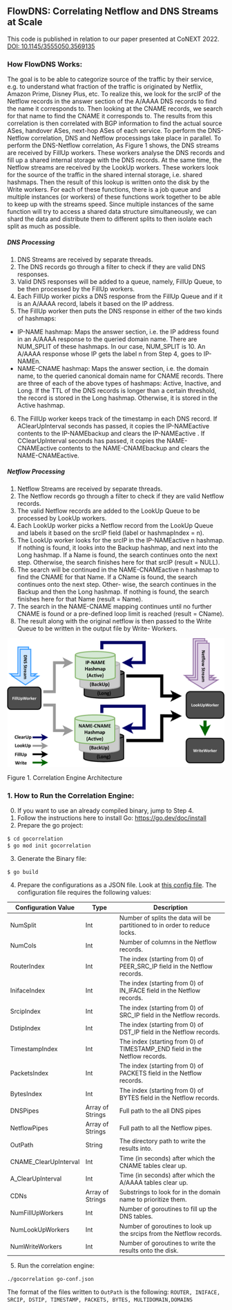## FlowDNS: Correlating Netflow and DNS Streams at Scale
This code is published in relation to our paper presented at CoNEXT 2022. [DOI: 10.1145/3555050.3569135](https://doi.org/10.1145/3555050.3569135)

### How FlowDNS Works:

The goal is to be able to categorize source of the traffic by their service, e.g. to understand what fraction of the traffic is originated by Netflix, Amazon Prime, Disney Plus, etc.
To realize this, we look for the srcIP of the Netflow records in the answer section of the A/AAAA DNS records to find the name it corresponds to.
Then looking at the CNAME records, we search for that name to find the CNAME it corresponds to. 
The results from this correlation is then correlated with BGP information to find the actual source ASes, handover ASes, next-hop ASes of each service. 
To perform the DNS-Netflow correlation, DNS and Netflow processings take place in parallel. 
To perform the DNS-Netflow correlation, As Figure 1 shows, the DNS streams are received by FillUp workers. 
These workers analyse the DNS records and fill up a shared internal storage with the DNS records. 
At the same time, the Netflow streams are received by the LookUp workers. 
These workers look for the source of the traffic in the shared internal storage, i.e. shared hashmaps.
Then the result of this lookup is written onto the disk by the Write workers.
For each of these functions, there is a job queue and multiple instances (or workers) of these functions work together to be able to keep up with the streams speed. 
Since multiple instances of the same function will try to access a shared data structure simultaneously, we can shard the data and distribute them to different splits to then isolate each split as much as possible. 

##### DNS Processing
1. DNS Streams are received by separate threads.
2. The DNS records go through a filter to check if they are valid DNS responses.
3. Valid DNS responses will be added to a queue, namely, FillUp Queue, to be then processed by the FillUp workers.
4. Each FillUp worker picks a DNS response from the FillUp Queue and if it is an A/AAAA record, labels it based on the IP address.
5. The FillUp worker then puts the DNS response in either of
the two kinds of hashmaps:
  - IP-NAME hashmap: Maps the answer section, i.e. the IP address found in an A/AAAA response to the queried domain name. 
There are NUM_SPLIT of these hashmaps. 
In our case, NUM_SPLIT is 10. An A/AAAA response whose IP gets the label n from Step 4, goes to IP-NAMEn.
  - NAME-CNAME hashmap: Maps the answer section, i.e. the domain name, to the queried canonical domain name for CNAME records.
There are three of each of the above types of hashmaps: Active, Inactive, and Long.
If the TTL of the DNS records is longer than a certain threshold, the record is stored in the Long hashmap. Otherwise, it is stored in the Active hashmap.
6. The FillUp worker keeps track of the timestamp in each DNS record. 
If AClearUpInterval seconds has passed, it copies the IP-NAMEactive contents to the IP-NAMEbackup and clears
the IP-NAMEactive . 
If CClearUpInterval seconds has passed, it copies the NAME-CNAMEactive contents to the NAME-CNAMEbackup and clears the NAME-CNAMEactive.

##### Netflow Processing
1. Netflow Streams are received by separate threads.
2. The Netflow records go through a filter to check if they are
valid Netflow records.
3. The valid Netflow records are added to the LookUp Queue
to be processed by LookUp workers.
4. Each LookUp worker picks a Netflow record from the LookUp
Queue and labels it based on the srcIP field (label or hashmapIndex = n).
5. The LookUp worker looks for the srcIP in the IP-NAMEactive n
hashmap. If nothing is found, it looks into the Backup hashmap,
and next into the Long hashmap. If a Name is found, the
search continues onto the next step. Otherwise, the search
finishes here for that srcIP (result = NULL).
6. The search will be continued in the NAME-CNAMEactive n
hashmap to find the CNAME for that Name. If a CName
is found, the search continues onto the next step. Other-
wise, the search continues in the Backup and then the Long
hashmap. If nothing is found, the search finishes here for
that Name (result = Name).
7. The search in the NAME-CNAME mapping continues until
no further CNAME is found or a pre-defined loop limit is
reached (result = CName).
8. The result along with the original netflow is then passed to
the Write Queue to be written in the output file by Write-
Workers.


<img src="CorrelationArchitecture.png" alt="Figure 1" width="700"/>

Figure 1. Correlation Engine Architecture

### 1. How to Run the Correlation Engine:

0. If you want to use an already compiled binary, jump to Step 4. 
1. Follow the instructions here to install Go: https://go.dev/doc/install
2. Prepare the go project:
```
$ cd gocorrelation
$ go mod init gocorrelation
```
3. Generate the Binary file:
```
$ go build
```
4. Prepare the configurations as a JSON file. Look at [this config file](https://github.com/maganiss/FlowDNS/blob/master/go-conf.json).
The configuration file requires the following values:

| Configuration Value | Type | Description
| - | - | - 
| NumSplit | Int | Number of splits the data will be partitioned to in order to reduce locks. 
| NumCols | Int | Number of columns in the Netflow records.
| RouterIndex | Int | The index (starting from 0) of PEER_SRC_IP field in the Netflow records.
| InifaceIndex | Int | The index (starting from 0) of IN_IFACE field in the Netflow records.
| SrcipIndex | Int | The index (starting from 0) of SRC_IP field in the Netflow records.
| DstipIndex | Int | The index (starting from 0) of DST_IP field in the Netflow records.
| TimestampIndex | Int | The index (starting from 0) of TIMESTAMP_END field in the Netflow records.
| PacketsIndex | Int | The index (starting from 0) of PACKETS field in the Netflow records.
| BytesIndex | Int | The index (starting from 0) of BYTES field in the Netflow records.
| DNSPipes | Array of Strings | Full path to the all DNS pipes
| NetflowPipes | Array of Strings | Full path to all the Netflow pipes.
| OutPath | String | The directory path to write the results into.
| CNAME_ClearUpInterval | Int | Time (in seconds) after which the CNAME tables clear up.
| A_ClearUpInterval | Int | Time (in seconds) after which the A/AAAA tables clear up.
| CDNs | Array of Strings | Substrings to look for in the domain name to prioritize them.
| NumFillUpWorkers | Int | Number of goroutines to fill up the DNS tables.
| NumLookUpWorkers | Int | Number of goroutines to look up the srcips from the Netflow records.
| NumWriteWorkers | Int | Number of goroutines to write the results onto the disk.


5. Run the correlation engine:

```
./gocorrelation go-conf.json

```
The format of the files written to `OutPath` is the following:
`ROUTER, INIFACE, SRCIP, DSTIP, TIMESTAMP, PACKETS, BYTES, MULTIDOMAIN,DOMAINS`


